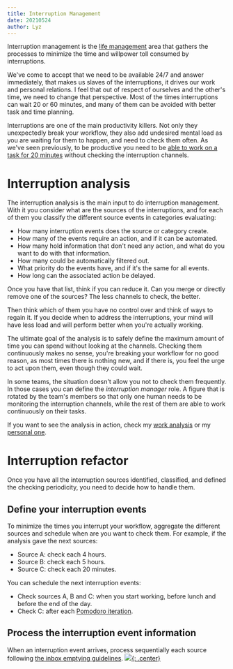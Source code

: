 ```yaml
---
title: Interruption Management
date: 20210524
author: Lyz
---
```


Interruption management is the [life management](life_management.md) area that
gathers the processes to minimize the time and willpower toll consumed by
interruptions.

We've come to accept that we need to be available 24/7 and answer immediately,
that makes us slaves of the interruptions, it drives our work and personal
relations. I feel that out of respect of ourselves and the other's time, we need
to change that perspective. Most of the times interruptions can wait 20 or 60
minutes, and many of them can be avoided with better task and time planning.

Interruptions are one of the main productivity killers. Not only they
unexpectedly break your workflow, they also add undesired mental load as you are
waiting for them to happen, and need to check them often. As we've seen
previously, to be productive you need to be [able to work on a task for 20
minutes](time_management.md#minimize-the-context-switches) without checking the
interruption channels.

# Interruption analysis

The interruption analysis is the main input to do interruption management. With
it you consider what are the sources of the interruptions, and for each of them
you classify the different source events in categories evaluating:

* How many interruption events does the source or category create.
* How many of the events require an action, and if it can be automated.
* How many hold information that don't need any action, and what do you want to
    do with that information.
* How many could be automatically filtered out.
* What priority do the events have, and if it's the same for all events.
* How long can the associated action be delayed.

Once you have that list, think if you can reduce it. Can you merge or directly
remove one of the sources? The less channels to check, the better.

Then think which of them you have no control over and think of ways to regain
it. If you decide when to address the interruptions, your mind will have less
load and will perform better when you're actually working.

The ultimate goal of the analysis is to safely define the maximum amount of
time you can spend without looking at the channels. Checking them continuously
makes no sense, you're breaking your workflow for no good reason, as most times
there is nothing new, and if there is, you feel the urge to act upon them, even
though they could wait.

In some teams, the situation doesn't allow you not to check them frequently. In
those cases you can define the *interruption manager* role. A figure that
is rotated by the team's members so that only one human needs to be monitoring the
interruption channels, while the rest of them are able to work continuously on
their tasks.

If you want to see the analysis in action, check my [work
analysis](work_interruption_analysis.md) or my [personal
one](personal_interruption_analysis.md).

# Interruption refactor

Once you have all the interruption sources identified, classified, and defined the
checking periodicity, you need to decide how to handle them.

## Define your interruption events

To minimize the times you interrupt your workflow, aggregate the different
sources and schedule when are you want to check them. For example, if the
analysis gave the next sources:

* Source A: check each 4 hours.
* Source B: check each 5 hours.
* Source C: check each 20 minutes.

You can schedule the next interruption events:

* Check sources A, B and C: when you start working, before lunch and before the
    end of the day.
* Check C: after each [Pomodoro
    iteration](time_management.md#minimieze-the-context-switches).

## Process the interruption event information

When an interruption event arrives, process sequentially each source
following [the inbox emptying guidelines](task_tools.md#inbox).
[![](not-by-ai.svg){: .center}](https://notbyai.fyi)
